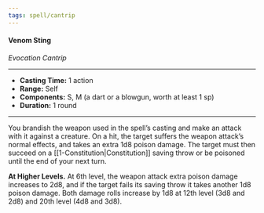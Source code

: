 ```yaml
---
tags: spell/cantrip
---
```

#### Venom Sting
*Evocation Cantrip*
___
- **Casting Time:** 1 action
- **Range:** Self
- **Components:** S, M (a dart or a blowgun, worth at least 1 sp)
- **Duration:**  1 round
___
You brandish the weapon used in the spell’s casting and make an attack with it against a creature. On a hit, the target suffers the weapon attack’s normal effects, and takes an extra 1d8 poison damage. The target must then succeed on a [[1-Constitution|Constitution]] saving throw or be poisoned until the end of your next turn.
 
**At Higher Levels.** At 6th level, the weapon attack extra poison damage increases to 2d8, and if the target fails its saving throw it takes another 1d8 poison damage. Both damage rolls increase by 1d8 at 12th level (3d8 and 2d8) and 20th level (4d8 and 3d8).